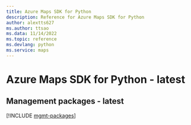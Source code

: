 ```yaml
---
title: Azure Maps SDK for Python
description: Reference for Azure Maps SDK for Python
author: alextts627
ms.author: ttsao
ms.data: 11/14/2022
ms.topic: reference
ms.devlang: python
ms.service: maps
---
```

# Azure Maps SDK for Python - latest

## Management packages - latest
[!INCLUDE [mgmt-packages](maps-mgmt-index.md)]